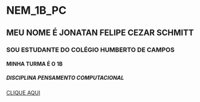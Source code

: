 # NEM_1B_PC
## MEU NOME É JONATAN FELIPE CEZAR SCHMITT
### SOU ESTUDANTE DO COLÉGIO HUMBERTO DE CAMPOS
#### MINHA TURMA É O 1B
##### DISCIPLINA PENSAMENTO COMPUTACIONAL
[CLIQUE AQUI](https://www.youtube.com/watch?v=pC4LRlPT7Xw)
